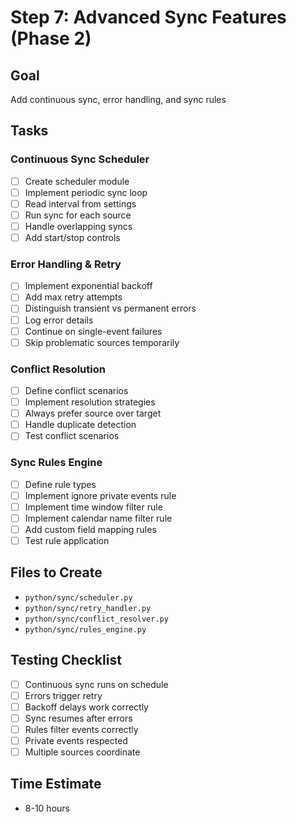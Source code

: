 # Step 7: Advanced Sync Features (Phase 2)

## Goal
Add continuous sync, error handling, and sync rules

## Tasks

### Continuous Sync Scheduler
- [ ] Create scheduler module
- [ ] Implement periodic sync loop
- [ ] Read interval from settings
- [ ] Run sync for each source
- [ ] Handle overlapping syncs
- [ ] Add start/stop controls

### Error Handling & Retry
- [ ] Implement exponential backoff
- [ ] Add max retry attempts
- [ ] Distinguish transient vs permanent errors
- [ ] Log error details
- [ ] Continue on single-event failures
- [ ] Skip problematic sources temporarily

### Conflict Resolution
- [ ] Define conflict scenarios
- [ ] Implement resolution strategies
- [ ] Always prefer source over target
- [ ] Handle duplicate detection
- [ ] Test conflict scenarios

### Sync Rules Engine
- [ ] Define rule types
- [ ] Implement ignore private events rule
- [ ] Implement time window filter rule
- [ ] Implement calendar name filter rule
- [ ] Add custom field mapping rules
- [ ] Test rule application

## Files to Create
- `python/sync/scheduler.py`
- `python/sync/retry_handler.py`
- `python/sync/conflict_resolver.py`
- `python/sync/rules_engine.py`

## Testing Checklist
- [ ] Continuous sync runs on schedule
- [ ] Errors trigger retry
- [ ] Backoff delays work correctly
- [ ] Sync resumes after errors
- [ ] Rules filter events correctly
- [ ] Private events respected
- [ ] Multiple sources coordinate

## Time Estimate
- 8-10 hours
